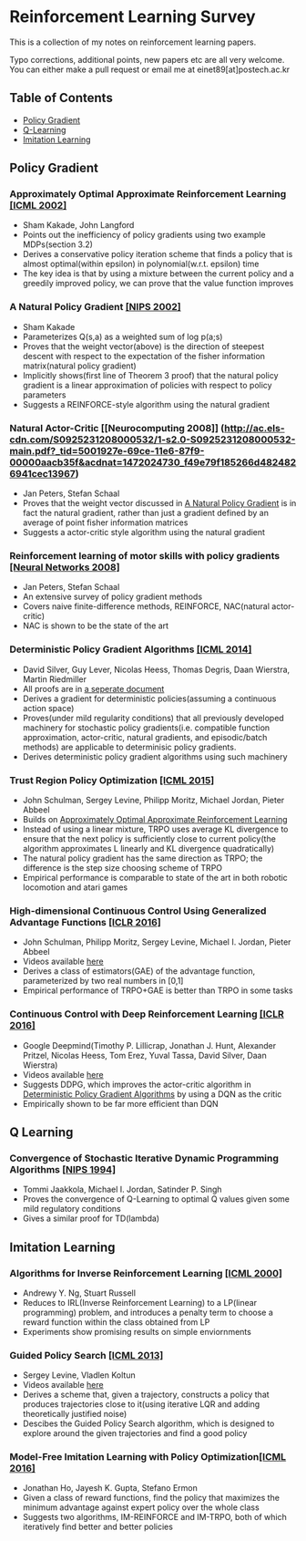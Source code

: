 # Reinforcement Learning Survey

This is a collection of my notes on reinforcement learning papers.

Typo corrections, additional points, new papers etc are all very welcome. You can either make a pull request or email me at einet89[at]postech.ac.kr


## Table of Contents

- [Policy Gradient](https://github.com/yoonholee/Reinforcement-Learning-Survey#policy-gradient)
- [Q-Learning](https://github.com/yoonholee/Reinforcement-Learning-Survey#q-learning)
- [Imitation Learning](https://github.com/yoonholee/Reinforcement-Learning-Survey#imitation-learning)


## Policy Gradient

### Approximately Optimal Approximate Reinforcement Learning [[ICML 2002]](https://www.cs.cmu.edu/~./jcl/papers/aoarl/Final.pdf)
  - Sham Kakade, John Langford
  - Points out the inefficiency of policy gradients using two example MDPs(section 3.2)
  - Derives a conservative policy iteration scheme that finds a policy that is almost optimal(within epsilon) in polynomial(w.r.t. epsilon) time
  - The key idea is that by using a mixture between the current policy and a greedily improved policy, we can prove that the value function improves

### A Natural Policy Gradient [[NIPS 2002]](http://papers.nips.cc/paper/2073-a-natural-policy-gradient.pdf)
  - Sham Kakade
  - Parameterizes Q(s,a) as a weighted sum of log p(a;s)
  - Proves that the weight vector(above) is the direction of steepest descent with respect to the expectation of the fisher information matrix(natural policy gradient)
  - Implicitly shows(first line of Theorem 3 proof) that the natural policy gradient is a linear approximation of policies with respect to policy parameters
  - Suggests a REINFORCE-style algorithm using the natural gradient
  
### Natural Actor-Critic [[Neurocomputing 2008]] (http://ac.els-cdn.com/S0925231208000532/1-s2.0-S0925231208000532-main.pdf?_tid=5001927e-69ce-11e6-87f9-00000aacb35f&acdnat=1472024730_f49e79f185266d4824826941cec13967)
  - Jan Peters, Stefan Schaal
  - Proves that the weight vector discussed in [A Natural Policy Gradient](https://github.com/yoonholee/Reinforcement-Learning-Survey#a-natural-policy-gradient-nips-2002) is in fact the natural gradient, rather than just a gradient defined by an average of point fisher information matrices
  - Suggests a actor-critic style algorithm using the natural gradient

### Reinforcement learning of motor skills with policy gradients [[Neural Networks 2008]](http://is.tuebingen.mpg.de/fileadmin/user_upload/files/publications/Neural-Netw-2008-21-682_4867[0].pdf)
  - Jan Peters, Stefan Schaal
  - An extensive survey of policy gradient methods
  - Covers naive finite-difference methods, REINFORCE, NAC(natural actor-critic)
  - NAC is shown to be the state of the art
  
### Deterministic Policy Gradient Algorithms [[ICML 2014]](http://jmlr.org/proceedings/papers/v32/silver14.pdf)
  - David Silver, Guy Lever, Nicolas Heess, Thomas Degris, Daan Wierstra, Martin Riedmiller
  - All proofs are in [a seperate document](http://jmlr.org/proceedings/papers/v32/silver14-supp.pdf)
  - Derives a gradient for deterministic policies(assuming a continuous action space)
  - Proves(under mild regularity conditions) that all previously developed machinery for stochastic policy gradients(i.e. compatible function approximation, actor-critic, natural gradients, and episodic/batch methods) are applicable to determinisic policy gradients.
  - Derives deterministic policy gradient algorithms using such machinery

### Trust Region Policy Optimization [[ICML 2015]](https://arxiv.org/pdf/1502.05477)
  - John Schulman, Sergey Levine, Philipp Moritz, Michael Jordan, Pieter Abbeel
  - Builds on [Approximately Optimal Approximate Reinforcement Learning](https://github.com/yoonholee/Reinforcement-Learning-Survey#approximately-optimal-approximate-reinforcement-learning-icml-2002)
  - Instead of using a linear mixture, TRPO uses average KL divergence to ensure that the next policy is sufficiently close to current policy(the algorithm approximates L linearly and KL divergence quadratically)
  - The natural policy gradient has the same direction as TRPO; the difference is the step size choosing scheme of TRPO
  - Empirical performance is comparable to state of the art in both robotic locomotion and atari games
  
### High-dimensional Continuous Control Using Generalized Advantage Functions [[ICLR 2016]](https://arxiv.org/pdf/1506.02438)
  - John Schulman, Philipp Moritz, Sergey Levine, Michael I. Jordan, Pieter Abbeel
  -  Videos available [here](https://sites.google.com/site/gaepapersupp)
  - Derives a class of estimators(GAE) of the advantage function, parameterized by two real numbers in [0,1]
  - Empirical performance of TRPO+GAE is better than TRPO in some tasks

### Continuous Control with Deep Reinforcement Learning [[ICLR 2016]](https://arxiv.org/pdf/1509.02971)
  - Google Deepmind(Timothy P. Lillicrap, Jonathan J. Hunt, Alexander Pritzel, Nicolas Heess, Tom Erez, Yuval Tassa, David Silver, Daan Wierstra)
  - Videos available [here](https://goo.gl/J4PIAz)
  - Suggests DDPG, which improves the actor-critic algorithm in [Deterministic Policy Gradient Algorithms](https://github.com/yoonholee/Reinforcement-Learning-Survey#deterministic-policy-gradient-algorithms-icml-2014) by using a DQN as the critic
  - Empirically shown to be far more efficient than DQN
 

## Q Learning

### Convergence of Stochastic Iterative Dynamic Programming Algorithms [[NIPS 1994]](http://papers.nips.cc/paper/764-convergence-of-stochastic-iterative-dynamic-programming-algorithms.pdf)
  - Tommi Jaakkola, Michael I. Jordan, Satinder P. Singh
  - Proves the convergence of Q-Learning to optimal Q values given some mild regulatory conditions
  - Gives a similar proof for TD(lambda)
  

## Imitation Learning

### Algorithms for Inverse Reinforcement Learning [[ICML 2000]](http://citeseerx.ist.psu.edu/viewdoc/download;jsessionid=4C4D16E1D96E10A07A1EFFD5D64C7C68?doi=10.1.1.41.7513&rep=rep1&type=pdf)
  - Andrewy Y. Ng, Stuart Russell
  - Reduces to IRL(Inverse Reinforcement Learning) to a LP(linear programming) problem, and introduces a penalty term to choose a reward function within the class obtained from LP
  - Experiments show promising results on simple enviornments
  
### Guided Policy Search [[ICML 2013]](https://graphics.stanford.edu/projects/gpspaper/gps_full.pdf)
  - Sergey Levine, Vladlen Koltun
  - Videos available [here](https://graphics.stanford.edu/projects/gpspaper/index.htm)
  - Derives a scheme that, given a trajectory, constructs a policy that produces trajectories close to it(using iterative LQR and adding theoretically justified noise)
  - Descibes the Guided Policy Search algorithm, which is designed to explore around the given trajectories and find a good policy

### Model-Free Imitation Learning with Policy Optimization[[ICML 2016]](https://arxiv.org/pdf/1605.08478)
  - Jonathan Ho, Jayesh K. Gupta, Stefano Ermon
  - Given a class of reward functions, find the policy that maximizes the minimum advantage against expert policy over the whole class
  - Suggests two algorithms, IM-REINFORCE and IM-TRPO, both of which iteratively find better and better policies
